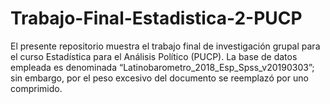 # Trabajo-Final-Estadistica-2-PUCP
El presente repositorio muestra el trabajo final de investigación grupal para el curso Estadística para el Análisis Político (PUCP). La base de datos empleada es denominada “Latinobarometro_2018_Esp_Spss_v20190303”; sin embargo, por el peso excesivo del documento se reemplazó por uno comprimido.
